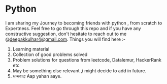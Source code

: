 # Python
I am sharing my Journey to becoming friends with python , from scratch to Expertness.
Feel free to go through this repo and if you have any constructive suggestion, don't hesitate to reach out to me @deepakkulhar4@gmail.com.
Things you will find here :- 
1. Learning material
2. Collection of good problems solved
3. Problem solutions for questions from leetcode, Datalemur, HackerRank etc
4. May be something else relevant ,i might decide to add in future.
5. धन्यवादः Aap yahan aaye.
